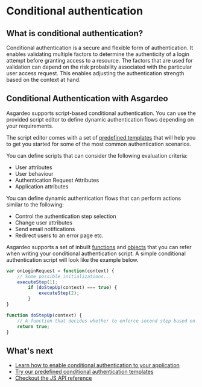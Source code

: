 # Conditional authentication

## What is conditional authentication?

Conditional authentication is a secure and flexible form of authentication. It enables validating multiple factors to determine the authenticity of a login attempt before granting access to a resource. The factors that are used for validation can depend on the risk probability associated with the particular user access request. This enables adjusting the authentication strength based on the context at hand.

## Conditional Authentication with Asgardeo

Asgardeo supports script-based conditional authentication. You can use the provided script editor to define dynamic authentication flows depending on your requirements. 

The script editor comes with a set of [predefined templates](conditional-auth-templates) that will help you to get you started for some of the most common authentication scenarios.

You can define scripts that can consider the following evaluation criteria:

- User attributes
- User behaviour
- Authentication Request Attributes
- Application attributes

You can define dynamic authentication flows that can perform actions similar to the following:
- Control the authentication step selection
- Change user attributes
- Send email notifications
- Redirect users to an error page etc.

Asgardeo supports a set of inbuilt [functions](conditional-auth-js-api-reference#utility-functions) and [objects](conditional-auth-js-api-reference#object-reference) that you can refer when writing your conditional authentication script. A simple conditional authentication script will look like the example below.

```js
var onLoginRequest = function(context) {
    // Some possible initializations...
    executeStep(1);
        if (doStepUp(context) === true) { 
        	executeStep(2);
        }
}

function doStepUp(context) {
    // A function that decides whether to enforce second step based on the request context.
    return true;
}
```

## What's next
* [Learn how to enable conditional authentication to your application](configure-conditional-auth)
* [Try our predefined conditional authentication templates](conditional-auth-templates)
* [Checkout the JS API reference](conditional-auth-js-api-reference)

